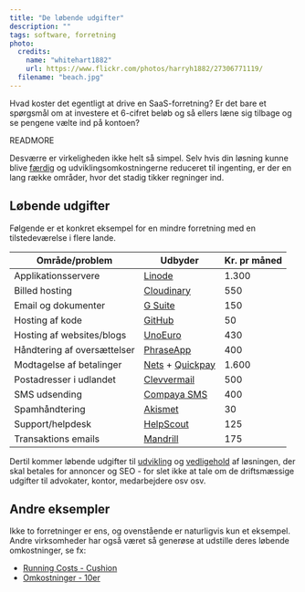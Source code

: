 ```yaml
---
title: "De løbende udgifter"
description: ""
tags: software, forretning
photo:
  credits:
    name: "whitehart1882"
    url: https://www.flickr.com/photos/harryh1882/27306771119/
  filename: "beach.jpg"
---
```


Hvad koster det egentligt at drive en SaaS-forretning? Er det bare et spørgsmål om at investere et 6-cifret beløb og så ellers læne sig tilbage og se pengene vælte ind på kontoen?

READMORE

Desværre er virkeligheden ikke helt så simpel. Selv hvis din løsning kunne blive [færdig](/articles/du-bliver-aldrig-faerdig/) og udviklingsomkostningerne reduceret til ingenting, er der en lang række områder, hvor det stadig tikker regninger ind.

## Løbende udgifter

Følgende er et konkret eksempel for en mindre forretning med en tilstedeværelse i flere lande.

| Område/problem              | Udbyder         | Kr. pr måned |
| --------------------------- | --------------- | ------------ |
| Applikationsservere         | [Linode](https://www.linode.com/?r=a28e5e6bc518468404ebaadf2b31032146fa2c97) | 1.300 |
| Billed hosting              | [Cloudinary](https://cloudinary.com/invites/lpov9zyyucivvxsnalc5/ynhzxqtl27gizmijf2gj) | 550 |
| Email og dokumenter         | [G Suite](https://gsuite.google.dk/intl/da/) | 150 |
| Hosting af kode             | [GitHub](https://github.com) | 50 |
| Hosting af websites/blogs   | [UnoEuro](https://www.unoeuro.com/) | 430 |
| Håndtering af oversættelser | [PhraseApp](https://phraseapp.com/) | 400 |
| Modtagelse af betalinger    | [Nets](https://www.nets.eu/dk-da) + [Quickpay](https://quickpay.net/dk/) | 1.600 |
| Postadresser i udlandet     | [Clevvermail](https://www.clevvermail.com/) | 500 |
| SMS udsending               | [Compaya SMS](https://www.compaya.dk/) | 400 |
| Spamhåndtering              | [Akismet](https://akismet.com/) |  30 |
| Support/helpdesk            | [HelpScout](https://www.helpscout.net/) | 125 |
| Transaktions emails         | [Mandrill](https://www.mandrill.com/) | 175 |

Dertil kommer løbende udgifter til [udvikling](/services/development) og [vedligehold](/services/maintenance) af løsningen, der skal betales for annoncer og SEO - for slet ikke at tale om de driftsmæssige udgifter til advokater, kontor, medarbejdere osv osv.


## Andre eksempler

Ikke to forretninger er ens, og ovenstående er naturligvis kun et eksempel. Andre virksomheder har også været så generøse at udstille deres løbende omkostninger, se fx:

* [Running Costs - Cushion](https://cushionapp.com/running-costs)
* [Omkostninger - 10er](https://10er.dk/open)

